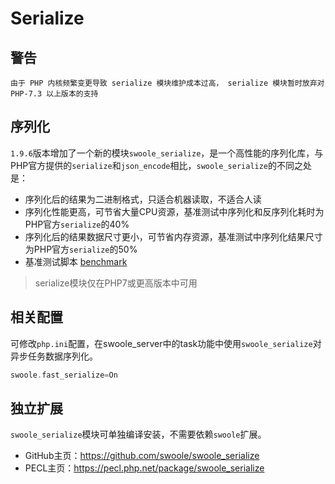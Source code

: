 # Serialize

警告
----
```
由于 PHP 内核频繁变更导致 serialize 模块维护成本过高， serialize 模块暂时放弃对 PHP-7.3 以上版本的支持
```

序列化
----
`1.9.6`版本增加了一个新的模块`swoole_serialize`，是一个高性能的序列化库，与PHP官方提供的`serialize`和`json_encode`相比，`swoole_serialize`的不同之处是：

* 序列化后的结果为二进制格式，只适合机器读取，不适合人读
* 序列化性能更高，可节省大量CPU资源，基准测试中序列化和反序列化耗时为PHP官方`serialize`的40%
* 序列化后的结果数据尺寸更小，可节省内存资源，基准测试中序列化结果尺寸为PHP官方`serialize`的50%
* 基准测试脚本 [benchmark](https://github.com/swoole/swoole-src/blob/master/benchmark/seria_bench.php)

> serialize模块仅在PHP7或更高版本中可用

相关配置
---
可修改`php.ini`配置，在swoole_server中的task功能中使用`swoole_serialize`对异步任务数据序列化。

```php
swoole.fast_serialize=On
```

独立扩展		
----		
`swoole_serialize`模块可单独编译安装，不需要依赖`swoole`扩展。		
		
* GitHub主页：<https://github.com/swoole/swoole_serialize>
* PECL主页：<https://pecl.php.net/package/swoole_serialize>
